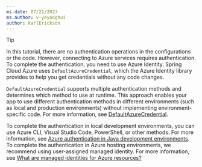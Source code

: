 ```yaml
---
ms.date: 07/21/2023
ms.author: v-yeyonghui
author: KarlErickson
---
```


> [!TIP]
> In this tutorial, there are no authentication operations in the configurations or the code. However, connecting to Azure services requires authentication. To complete the authentication, you need to use Azure Identity. Spring Cloud Azure uses `DefaultAzureCredential`, which the Azure Identity library provides to help you get credentials without any code changes.
>
> `DefaultAzureCredential` supports multiple authentication methods and determines which method to use at runtime. This approach enables your app to use different authentication methods in different environments (such as local and production environments) without implementing environment-specific code. For more information, see [DefaultAzureCredential](../../sdk/identity-azure-hosted-auth.md#default-azure-credential).
>
> To complete the authentication in local development environments, you can use Azure CLI, Visual Studio Code, PowerShell, or other methods. For more information, see [Azure authentication in Java development environments](../../sdk/identity-dev-env-auth.md). To complete the authentication in Azure hosting environments, we recommend using user-assigned managed identity. For more information, see [What are managed identities for Azure resources?](/azure/active-directory/managed-identities-azure-resources/overview)

